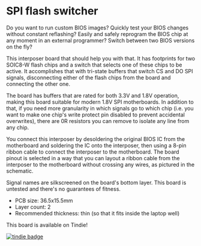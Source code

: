 # SPI flash switcher


Do you want to run custom BIOS images? Quickly test your BIOS changes without constant reflashing?
Easily and safely reprogram the BIOS chip at any moment in an external programmer? Switch between two BIOS versions on the fly?

This interposer board that should help you with that. It has footprints for two SOIC8-W flash chips
and a switch that selects one of these chips to be active. It accomplishes that with tri-state buffers
that switch CS and DO SPI signals, disconnecting either of the flash chips from the board and connecting the other one.

The board has buffers that are rated for both 3.3V and 1.8V operation, making this board suitable
for modern 1.8V SPI motherboards. In addition to that, if you need more granularity in which signals
go to which chip (i.e. you want to make one chip's write protect pin disabled to prevent accidental overwrites), 
there are 0R resistors you can remove to isolate any line from any chip.

You connect this interposer by desoldering the original BIOS IC from the motherboard and soldering the IC onto the interposer, 
then using a 8-pin ribbon cable to connect the interposer to the motherboard. The board pinout is selected
in a way that you can layout a ribbon cable from the interposer to the motherboard without crossing any wires, as pictured
in the schematic.


Signal names are silkscreened on the board's bottom layer.
This board is untested and there's no guarantees of fitness.

- PCB size: 36.5x15.5mm
- Layer count: 2
- Recommended thickness: thin (so that it fits inside the laptop well)

This board is available on Tindie!

[![tindie badge](https://d2ss6ovg47m0r5.cloudfront.net/badges/tindie-smalls.png)](https://www.tindie.com/products/25400/?ref=offsite_badges&utm_source=sellers_CRImier&utm_medium=badges&utm_campaign=badge_small)
